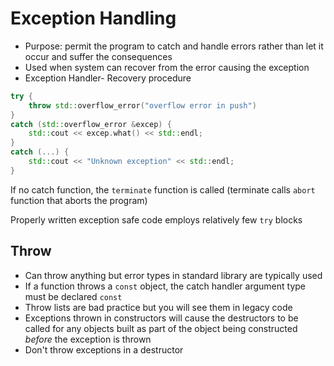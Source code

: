 # Exception Handling
- Purpose: permit the program to catch and handle errors rather than let it occur and suffer the consequences
- Used when system can recover from the error causing the exception
- Exception Handler- Recovery procedure

``` c++
try {
    throw std::overflow_error("overflow error in push")
}
catch (std::overflow_error &excep) {
    std::cout << excep.what() << std::endl;
}
catch (...) {
    std::cout << "Unknown exception" << std::endl;
}
```

If no catch function, the `terminate` function is called (terminate calls `abort` function that aborts the program)

Properly written exception safe code employs relatively few `try` blocks

## Throw
- Can throw anything but error types in standard library are typically used
- If a function throws a `const` object, the catch handler argument type must be declared `const` 
- Throw lists are bad practice but you will see them in legacy code
- Exceptions thrown in constructors will cause the destructors to be called for any objects built as part of the object being constructed *before* the exception is thrown
- Don't throw exceptions in a destructor